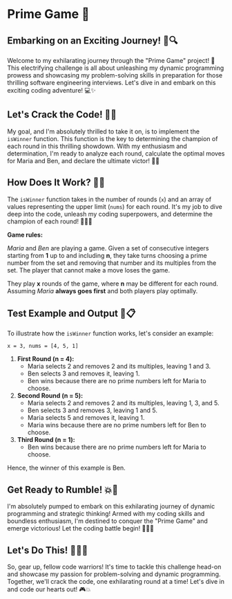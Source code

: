 # Prime Game 🎉

## Embarking on an Exciting Journey! 🚀🔍

Welcome to my exhilarating journey through the "Prime Game" project! 🚀 This electrifying challenge is all about unleashing my dynamic programming prowess and showcasing my problem-solving skills in preparation for those thrilling software engineering interviews. Let's dive in and embark on this exciting coding adventure! 💻✨

## Let's Crack the Code! 🧠💥

My goal, and I'm absolutely thrilled to take it on, is to implement the `isWinner` function. This function is the key to determining the champion of each round in this thrilling showdown. With my enthusiasm and determination, I'm ready to analyze each round, calculate the optimal moves for Maria and Ben, and declare the ultimate victor! 🥇✨

## How Does It Work? 🤔🔄

The `isWinner` function takes in the number of rounds (`x`) and an array of values representing the upper limit (`nums`) for each round. It's my job to dive deep into the code, unleash my coding superpowers, and determine the champion of each round! 💪🏽💥

**Game rules:**

*Maria* and *Ben* are playing a game. Given a set of consecutive integers starting from **1** up to and including **n**, they take turns choosing a prime number from the set and removing that number and its multiples from the set. The player that cannot make a move loses the game.

They play **x** rounds of the game, where **n** may be different for each round. Assuming *Maria* **always goes first** and both players play optimally.

## Test Example and Output 🚀📋

To illustrate how the `isWinner` function works, let's consider an example:
```
x = 3, nums = [4, 5, 1]
```
1. **First Round (n = 4):**
   - Maria selects 2 and removes 2 and its multiples, leaving 1 and 3.
   - Ben selects 3 and removes it, leaving 1.
   - Ben wins because there are no prime numbers left for Maria to choose.
2. **Second Round (n = 5):**
   - Maria selects 2 and removes 2 and its multiples, leaving 1, 3, and 5.
   - Ben selects 3 and removes 3, leaving 1 and 5.
   - Maria selects 5 and removes it, leaving 1.
   - Maria wins because there are no prime numbers left for Ben to choose.
3. **Third Round (n = 1):**
   - Ben wins because there are no prime numbers left for Maria to choose.

Hence, the winner of this example is Ben.

## Get Ready to Rumble! 💥🥊

I'm absolutely pumped to embark on this exhilarating journey of dynamic programming and strategic thinking! Armed with my coding skills and boundless enthusiasm, I'm destined to conquer the "Prime Game" and emerge victorious! Let the coding battle begin! 🏋️‍♂️💥

## Let's Do This! 💪🏽🚀

So, gear up, fellow code warriors! It's time to tackle this challenge head-on and showcase my passion for problem-solving and dynamic programming. Together, we'll crack the code, one exhilarating round at a time! Let's dive in and code our hearts out! 🎮💥
